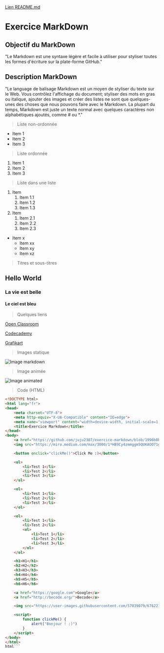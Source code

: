 
[Lien README.md](https://github.com/juju2307/exercice-markdown/blob/1996b0b89f52d5cfae1e0929f363b274181d64fe/README.md)

# Exercice MarkDown

## Objectif du MarkDown

"Le Markdown est une syntaxe légère et facile à utiliser pour styliser toutes les formes d'écriture sur la plate-forme GitHub."

## Description MarkDown

"Le language de balisage Markdown est un moyen de styliser du texte sur le Web. 
Vous contrôlez l'affichage du document; styliser des mots en
gras ou italique, ajouter des images et créer des listes ne sont que quelques-unes des choses que nous pouvons faire avec le Markdown. 
La plupart du temps,
Markdown est juste un texte normal avec quelques caractères non alphabétiques ajoutés, comme # ou *."

> Liste non-ordonnée

* Item 1
* Item 2
* Item 3

> Liste ordonnée

1. Item 1
2. Item 2
3. Item 3

> Liste dans une liste

1. Item
    1. Item 1.1 
    1. Item 1.2
    1. Item 1.3
1. Item
    1. Item 2.1
    2. Item 2.2
    3. Item 2.3
* Item x
    * Item xx
    * Item xy
    * Item xz

> Titres et sous-titres

## Hello World
### La vie est belle
#### Le ciel est bleu

> Quelques liens

[Open Classroom](https://openclassrooms.com/fr/)

[Codecademy](https://www.codecademy.com/)

[Grafikart](https://grafikart.fr/)

> Images statique

![Image markdown](https://miro.medium.com/max/3000/1*HB9Cy4zmmggm5QUKAOO71g.png)

> Image animée

![Image animated](https://user-images.githubusercontent.com/57039079/67622173-2b835e80-f807-11e9-821d-bfbb688bc329.gif)

> Code (HTML)

```html
<!DOCTYPE html>
<html lang="fr">
<head>
    <meta charset="UTF-8">
    <meta http-equiv="X-UA-Compatible" content="IE=edge">
    <meta name="viewport" content="width=device-width, initial-scale=1.0">
    <title>Exercice Markdown</title>
</head>
<body>
    <a href="https://github.com/juju2307/exercice-markdown/blob/1996b0b89f52d5cfae1e0929f363b274181d64fe/README.md">https://github.com/juju2307/exercice-markdown/blob/1996b0b89f52d5cfae1e0929f363b274181d64fe/README.md</a>
    <img src="https://miro.medium.com/max/3000/1*HB9Cy4zmmggm5QUKAOO71g.png" alt="Image markdown">

    <button onclick="clickMe()">Click Me :)</button>

    <ul>
        <li>Test 1</li>
        <li>Test 2</li>
        <li>Test 3</li>
    </ul>

    <ol>
        <li>Test 1</li>
        <li>Test 2</li>
        <li>Test 3</li>
    </ol>

    <ol>
        <li>Test 1</li>
        <li>Test 2</li>
        <ol>
            <li>Test 1</li>
            <li>Test 2</li>
            <li>Test 3</li>
        </ol>
    </ol>

    <h1>H1</h1>
    <h2>H2</h2>
    <h3>H3</h3>
    <h4>H4</h4>
    <h5>H5</h5>
    <h6>H6</h6>

    <a href="https://google.com">Google</a>
    <a href="http://becode.org/">Becode</a>

    <img src="https://user-images.githubusercontent.com/57039079/67622173-2b835e80-f807-11e9-821d-bfbb688bc329.gif" alt="Image markdown">

    <script>
        function clickMe() {
            alert("Bonjour ! :)")
        }
    </script>
</body>
</html>
html```
